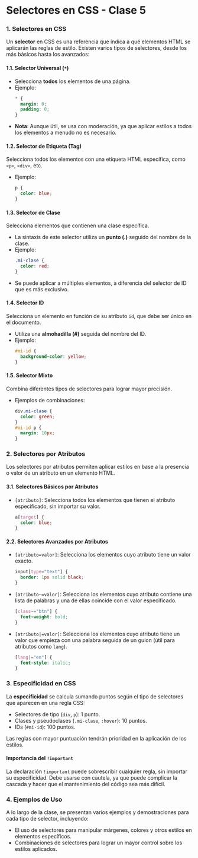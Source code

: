 # Selectores en CSS - Clase 5



### 1. **Selectores en CSS**
   Un **selector** en CSS es una referencia que indica a qué elementos HTML se aplicarán las reglas de estilo. Existen varios tipos de selectores, desde los más básicos hasta los avanzados:

#### 1.1. **Selector Universal (`*`)**
   - Selecciona **todos** los elementos de una página.
   - Ejemplo:
     ```css
     * {
       margin: 0;
       padding: 0;
     }
     ```
   - **Nota**: Aunque útil, se usa con moderación, ya que aplicar estilos a todos los elementos a menudo no es necesario.

#### 1.2. Selector de Etiqueta (Tag)
   
   Selecciona todos los elementos con una etiqueta HTML específica, como `<p>`, `<div>`, etc.
   - Ejemplo:
     ```css
     p {
       color: blue;
     }
     ```

#### 1.3. **Selector de Clase**
   Selecciona elementos que contienen una clase específica.
   - La sintaxis de este selector utiliza un **punto (.)** seguido del nombre de la clase.
   - Ejemplo:
     ```css
     .mi-clase {
       color: red;
     }
     ```
   - Se puede aplicar a múltiples elementos, a diferencia del selector de ID que es más exclusivo.
   
#### 1.4. **Selector ID**
   Selecciona un elemento en función de su atributo `id`, que debe ser único en el documento.
   - Utiliza una **almohadilla (#)** seguida del nombre del ID.
   - Ejemplo:
     ```css
     #mi-id {
       background-color: yellow;
     }
     ```

#### 1.5. **Selector Mixto**
   Combina diferentes tipos de selectores para lograr mayor precisión.
   - Ejemplos de combinaciones:
     ```css
     div.mi-clase {
       color: green;
     }
     #mi-id p {
       margin: 10px;
     }
     ```

### 2. **Selectores por Atributos**
   Los selectores por atributos permiten aplicar estilos en base a la presencia o valor de un atributo en un elemento HTML.

   #### 3.1. **Selectores Básicos por Atributos**
   - `[atributo]`: Selecciona todos los elementos que tienen el atributo especificado, sin importar su valor.
     ```css
     a[target] {
       color: blue;
     }
     ```

#### 2.2. **Selectores Avanzados por Atributos**
   - `[atributo=valor]`: Selecciona los elementos cuyo atributo tiene un valor exacto.
     ```css
     input[type="text"] {
       border: 1px solid black;
     }
     ```
   - `[atributo~=valor]`: Selecciona los elementos cuyo atributo contiene una lista de palabras y una de ellas coincide con el valor especificado.
     ```css
     [class~="btn"] {
       font-weight: bold;
     }
     ```
   - `[atributo|=valor]`: Selecciona los elementos cuyo atributo tiene un valor que empieza con una palabra seguida de un guion (útil para atributos como `lang`).
     ```css
     [lang|="en"] {
       font-style: italic;
     }
     ```

### 3. **Especificidad en CSS**
   La **especificidad** se calcula sumando puntos según el tipo de selectores que aparecen en una regla CSS:
   - Selectores de tipo (`div`, `p`): 1 punto.
   - Clases y pseudoclases (`.mi-clase`, `:hover`): 10 puntos.
   - IDs (`#mi-id`): 100 puntos.

   Las reglas con mayor puntuación tendrán prioridad en la aplicación de los estilos.

#### Importancia del `!important`
   La declaración `!important` puede sobrescribir cualquier regla, sin importar su especificidad. Debe usarse con cautela, ya que puede complicar la cascada y hacer que el mantenimiento del código sea más difícil.

### 4. **Ejemplos de Uso**
   A lo largo de la clase, se presentan varios ejemplos y demostraciones para cada tipo de selector, incluyendo:
   - El uso de selectores para manipular márgenes, colores y otros estilos en elementos específicos.
   - Combinaciones de selectores para lograr un mayor control sobre los estilos aplicados.
